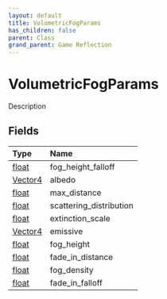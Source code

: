 ```yaml
---
layout: default
title: VolumetricFogParams
has_children: false
parent: Class
grand_parent: Game Reflection
---
```

# VolumetricFogParams
Description 

## Fields

| Type | Name |
|:-------------|:--------------|
| [float](/docs/game-reflection/components/float) | fog_height_falloff |
| [Vector4](/docs/game-reflection/classes/vector4) | albedo |
| [float](/docs/game-reflection/components/float) | max_distance |
| [float](/docs/game-reflection/components/float) | scattering_distribution |
| [float](/docs/game-reflection/components/float) | extinction_scale |
| [Vector4](/docs/game-reflection/classes/vector4) | emissive |
| [float](/docs/game-reflection/components/float) | fog_height |
| [float](/docs/game-reflection/components/float) | fade_in_distance |
| [float](/docs/game-reflection/components/float) | fog_density |
| [float](/docs/game-reflection/components/float) | fade_in_falloff |

